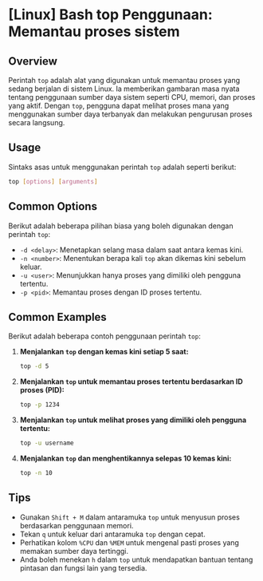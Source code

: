 # [Linux] Bash top Penggunaan: Memantau proses sistem

## Overview
Perintah `top` adalah alat yang digunakan untuk memantau proses yang sedang berjalan di sistem Linux. Ia memberikan gambaran masa nyata tentang penggunaan sumber daya sistem seperti CPU, memori, dan proses yang aktif. Dengan `top`, pengguna dapat melihat proses mana yang menggunakan sumber daya terbanyak dan melakukan pengurusan proses secara langsung.

## Usage
Sintaks asas untuk menggunakan perintah `top` adalah seperti berikut:

```bash
top [options] [arguments]
```

## Common Options
Berikut adalah beberapa pilihan biasa yang boleh digunakan dengan perintah `top`:

- `-d <delay>`: Menetapkan selang masa dalam saat antara kemas kini.
- `-n <number>`: Menentukan berapa kali `top` akan dikemas kini sebelum keluar.
- `-u <user>`: Menunjukkan hanya proses yang dimiliki oleh pengguna tertentu.
- `-p <pid>`: Memantau proses dengan ID proses tertentu.

## Common Examples
Berikut adalah beberapa contoh penggunaan perintah `top`:

1. **Menjalankan `top` dengan kemas kini setiap 5 saat:**
   ```bash
   top -d 5
   ```

2. **Menjalankan `top` untuk memantau proses tertentu berdasarkan ID proses (PID):**
   ```bash
   top -p 1234
   ```

3. **Menjalankan `top` untuk melihat proses yang dimiliki oleh pengguna tertentu:**
   ```bash
   top -u username
   ```

4. **Menjalankan `top` dan menghentikannya selepas 10 kemas kini:**
   ```bash
   top -n 10
   ```

## Tips
- Gunakan `Shift + M` dalam antaramuka `top` untuk menyusun proses berdasarkan penggunaan memori.
- Tekan `q` untuk keluar dari antaramuka `top` dengan cepat.
- Perhatikan kolom `%CPU` dan `%MEM` untuk mengenal pasti proses yang memakan sumber daya tertinggi.
- Anda boleh menekan `h` dalam `top` untuk mendapatkan bantuan tentang pintasan dan fungsi lain yang tersedia.